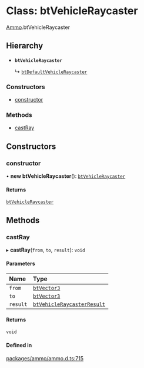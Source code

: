 # Class: btVehicleRaycaster

[Ammo](../modules/Ammo.md).btVehicleRaycaster

## Hierarchy

- **`btVehicleRaycaster`**

  ↳ [`btDefaultVehicleRaycaster`](Ammo.btDefaultVehicleRaycaster.md)

### Constructors

- [constructor](Ammo.btVehicleRaycaster.md#constructor)

### Methods

- [castRay](Ammo.btVehicleRaycaster.md#castray)

## Constructors

### constructor

• **new btVehicleRaycaster**(): [`btVehicleRaycaster`](Ammo.btVehicleRaycaster.md)

#### Returns

[`btVehicleRaycaster`](Ammo.btVehicleRaycaster.md)

## Methods

### castRay

▸ **castRay**(`from`, `to`, `result`): `void`

#### Parameters

| Name | Type |
| :------ | :------ |
| `from` | [`btVector3`](Ammo.btVector3.md) |
| `to` | [`btVector3`](Ammo.btVector3.md) |
| `result` | [`btVehicleRaycasterResult`](Ammo.btVehicleRaycasterResult.md) |

#### Returns

`void`

#### Defined in

[packages/ammo/ammo.d.ts:715](https://github.com/Orillusion/orillusion/blob/main/packages/ammo/ammo.d.ts#L715)
